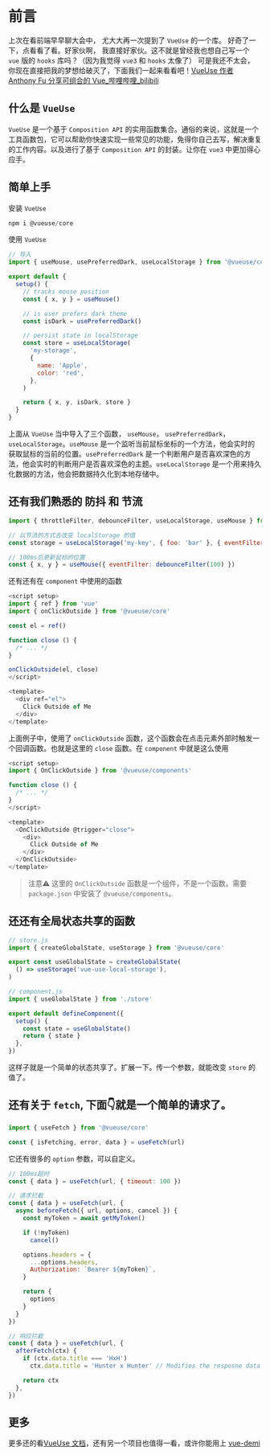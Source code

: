 # 前言

上次在看前端早早聊大会中， 尤大大再一次提到了 `VueUse` 的一个库。 好奇了一下，点看看了看。好家伙啊， 我直接好家伙。这不就是曾经我也想自己写一个  `vue` 版的 `hooks` 库吗？（因为我觉得 `vue3` 和 `hooks` 太像了） 可是我还不太会， 你现在直接把我的梦想给破灭了，下面我们一起来看看吧！[VueUse 作者 Anthony Fu 分享可组合的 Vue_哔哩哔哩_bilibili](https://www.bilibili.com/video/BV1x54y1V7H6)

## 什么是 `VueUse`

`VueUse` 是一个基于 `Composition API` 的实用函数集合。通俗的来说，这就是一个工具函数包，它可以帮助你快速实现一些常见的功能，免得你自己去写，解决重复的工作内容。以及进行了基于 `Composition API` 的封装。让你在 `vue3` 中更加得心应手。

## 简单上手

安装 `VueUse`

```js
npm i @vueuse/core
```

使用 `VueUse`

```js
// 导入
import { useMouse, usePreferredDark, useLocalStorage } from '@vueuse/core'

export default {
  setup() {
    // tracks mouse position
    const { x, y } = useMouse()

    // is user prefers dark theme
    const isDark = usePreferredDark()

    // persist state in localStorage
    const store = useLocalStorage(
      'my-storage',
      {
        name: 'Apple',
        color: 'red',
      },
    )

    return { x, y, isDark, store }
  }
}
```

上面从 `VueUse` 当中导入了三个函数， `useMouse`， `usePreferredDark`， `useLocalStorage`。`useMouse` 是一个监听当前鼠标坐标的一个方法，他会实时的获取鼠标的当前的位置。`usePreferredDark` 是一个判断用户是否喜欢深色的方法，他会实时的判断用户是否喜欢深色的主题。`useLocalStorage` 是一个用来持久化数据的方法，他会把数据持久化到本地存储中。

## 还有我们熟悉的 **防抖** 和 **节流**

```js
import { throttleFilter, debounceFilter, useLocalStorage, useMouse } from '@vueuse/core'

// 以节流的方式去改变 localStorage 的值
const storage = useLocalStorage('my-key', { foo: 'bar' }, { eventFilter: throttleFilter(1000) })

// 100ms后更新鼠标的位置
const { x, y } = useMouse({ eventFilter: debounceFilter(100) })
```

还有还有在 `component` 中使用的函数

```js
<script setup>
import { ref } from 'vue'
import { onClickOutside } from '@vueuse/core'

const el = ref()

function close () {
  /* ... */
}

onClickOutside(el, close)
</script>

<template>
  <div ref="el">
    Click Outside of Me
  </div>
</template>
```

上面例子中，使用了 `onClickOutside` 函数，这个函数会在点击元素外部时触发一个回调函数。也就是这里的 `close` 函数。在 `component` 中就是这么使用

```js
<script setup>
import { OnClickOutside } from '@vueuse/components'

function close () {
  /* ... */
}
</script>

<template>
  <OnClickOutside @trigger="close">
    <div>
      Click Outside of Me
    </div>
  </OnClickOutside>
</template>
```

> 注意⚠️ 这里的 `OnClickOutside` 函数是一个组件，不是一个函数。需要`package.json` 中安装了 `@vueuse/components`。

## 还还有全局状态共享的函数

```js
// store.js
import { createGlobalState, useStorage } from '@vueuse/core'

export const useGlobalState = createGlobalState(
  () => useStorage('vue-use-local-storage'),
)
```

```js
// component.js
import { useGlobalState } from './store'

export default defineComponent({
  setup() {
    const state = useGlobalState()
    return { state }
  },
})
```

这样子就是一个简单的状态共享了。扩展一下。传一个参数，就能改变 `store` 的值了。

## 还有关于 `fetch`, 下面👇就是一个简单的请求了。

```js
import { useFetch } from '@vueuse/core'

const { isFetching, error, data } = useFetch(url)
```
它还有很多的 `option` 参数，可以自定义。

```js
// 100ms超时
const { data } = useFetch(url, { timeout: 100 })
```

```js
// 请求拦截
const { data } = useFetch(url, {
  async beforeFetch({ url, options, cancel }) {
    const myToken = await getMyToken()

    if (!myToken)
      cancel()

    options.headers = {
      ...options.headers,
      Authorization: `Bearer ${myToken}`,
    }

    return {
      options
    }
  }
})
```

```js
// 响应拦截
const { data } = useFetch(url, {
  afterFetch(ctx) {
    if (ctx.data.title === 'HxH')
      ctx.data.title = 'Hunter x Hunter' // Modifies the resposne data

    return ctx
  },
})
```

## 更多

更多还的看[VueUse 文档](https://vueuse.org/)，还有另一个项目也值得一看，或许你能用上 [vue-demi](https://github.com/vueuse/vue-demi)
